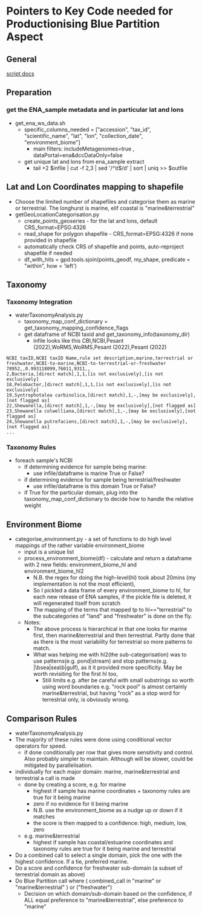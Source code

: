 # Pointers to Key Code needed for Productionising Blue Partition Aspect

## General
[script docs](script_documentation.md)


## Preparation
### get the ENA_sample metadata and in particular lat and lons
* get_ena_ws_data.sh
  * specific_columns_needed = ["accession", "tax_id", "scientific_name", "lat", "lon", "collection_date", "environment_biome"]
    * main filters: includeMetagenomes=true , dataPortal=ena&dccDataOnly=false
  * get unique lat and lons from ena_sample extract
    * tail +2 $infile | cut -f 2,3 | sed '/^\t$/d' | sort | uniq >> $outfile

## Lat and Lon Coordinates mapping to shapefile
* Choose the limited number of shapefiles and categorise them as marine or terrestrial. The longhurst is marine, elif coastal is "marine&terrestrial"
* getGeoLocationCategorisation.py
  * create_points_geoseries - for the lat and lons, default CRS_format=EPSG:4326
  * read_shape for polygon shapefile -  CRS_format=EPSG:4326 if none provided in shapefile 
  * automatically check CRS of shapefile and points, auto-reproject shapefile if needed
  * df_with_hits = gpd.tools.sjoin(points_geodf, my_shape, predicate = "within", how = 'left')

## Taxonomy
### Taxonomy Integration
  * waterTaxonomyAnalysis.py
    * taxonomy_map_conf_dictionary = get_taxonomy_mapping_confidence_flags
    * get dataframe of NCBI taxid and get_taxonomy_info(taxonomy_dir)
      * infile looks like this
      CBI,NCBI,Pesant (2022),WoRMS,WoRMS,Pesant (2022),Pesant (2022)
```
NCBI taxID,NCBI taxID Name,rule set description,marine,terrestrial or freshwater,NCBI-to-marine,NCBI-to-terrestrial-or-freshwater
78952,,0.993118099,76011,9311,,
2,Bacteria,[direct match],1,1,[is not exclusively],[is not exclusively]
18,Pelobacter,[direct match],1,1,[is not exclusively],[is not exclusively]
19,Syntrophotalea carbinolica,[direct match],1,-,[may be exclusively],[not flagged as]
22,Shewanella,[direct match],1,-,[may be exclusively],[not flagged as]
23,Shewanella colwelliana,[direct match],1,-,[may be exclusively],[not flagged as]
24,Shewanella putrefaciens,[direct match],1,-,[may be exclusively],[not flagged as]
...
```
### Taxonomy Rules
 * foreach sample's NCBI
   * if determining evidence for sample being marine:
     * use infile/dataframe is marine True or False?
   * if determining evidence for sample being terrestrial/freshwater
     * use infile/dataframe is this domain True or False?
   * if True for the particular domain, plug into the taxonomy_map_conf_dictionary
   to decide how to handle the relative weight

## Environment Biome
 * categorise_environment.py - a set of functions to do high level mappings of the rather variable environment_biome
   * input is a unique list 
   * process_environment_biome(df) - calculate and return a dataframe with 2 new fields: environment_biome_hl and environment_biome_hl2
     * N.B. the regex for doing the high-level(hl) took about 20mins (my implementation is not the most efficient),
     * So I pickled a data frame of every environment_biome to hl, for each new release of ENA samples, if the pickle file is deleted, it will regenerated itself from scratch
     * The mapping of the terms that mapped tp to hl=="terrestrial" to the subcategories of "land" and "freshwater" is done on the fly.
   * Notes:
     * The above process is hierarchical in that one looks for marine first, then marine&terrestrial and then terrestrial. Partly done that as there is the most variability for terrestrial so more patterns to match.
     * What was helping me with hl2(the sub-categorisation) was to use patterns(e.g. pond|stream) and stop patterns(e.g. |\bsea|sea\b|gulf), as it it provided more specificity. May be worth revisiting for the first hl too,
       * Still limits e.g. after be careful with small substrings so worth using word boundaries e.g. "rock pool" is almost certainly marine&terrestrial, but having "rock" as a stop word for terrestrial only, is obviously wrong.

## Comparison Rules
  * waterTaxonomyAnalysis.py
  * The majority of these rules were done using conditional vector operators for speed.
    * if done conditionally per row that gives more sensitivity and control. Also probably simpler to maintain. Although will be slower, could be mitigated by parallelisation.
  * individually for each major domain: marine, marine&terrestrial and terrestrial a call is made
    * done by creating a score, e.g. for marine
      * highest if sample has marine coordinates + taxonomy rules are true for it being marine
      * zero if no evidence for it being marine
      * N.B. use the environment_biome as a nudge up or down if it matches 
      * the score is then mapped to a confidence: high, medium, low, zero
    * e.g. marine&terrestrial
      * highest if sample has coastal/estuarine coordinates and taxonomy rules are true for it being marine and terrestrial
  * Do a combined call to select a single domain, pick the one with the highest confidence. If a tie, preferred marine.
  * Do a score and confidence for freshwater sub-domain (a subset of terrestrial domain as above)
  * Do Blue Partition call where ( combined_call in "marine" or "marine&terrestrial" ) or ("freshwater")
    * Decision on which domain/sub-domain based on the confidence, if ALL equal preference to "marine&terrestrial", 
    else preference to "marine"